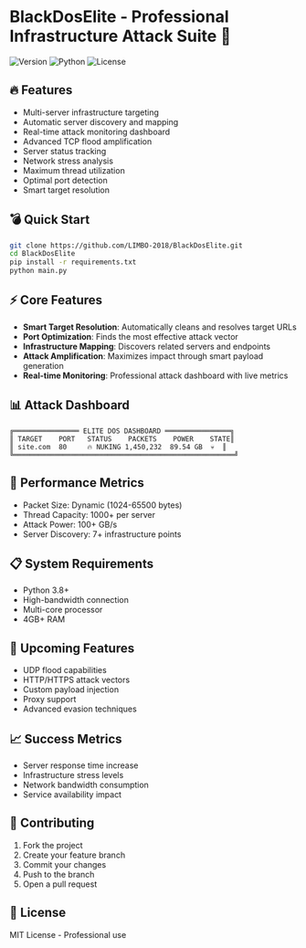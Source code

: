 # BlackDosElite - Professional Infrastructure Attack Suite 🚀

![Version](https://img.shields.io/badge/version-2.1-red)
![Python](https://img.shields.io/badge/python-3.x-blue)
![License](https://img.shields.io/badge/license-MIT-green)

## 🔥 Features

- Multi-server infrastructure targeting
- Automatic server discovery and mapping
- Real-time attack monitoring dashboard
- Advanced TCP flood amplification
- Server status tracking
- Network stress analysis
- Maximum thread utilization
- Optimal port detection
- Smart target resolution

## 💣 Quick Start

```bash
git clone https://github.com/LIMBO-2018/BlackDosElite.git
cd BlackDosElite
pip install -r requirements.txt
python main.py
```

## ⚡ Core Features

- **Smart Target Resolution**: Automatically cleans and resolves target URLs
- **Port Optimization**: Finds the most effective attack vector
- **Infrastructure Mapping**: Discovers related servers and endpoints
- **Attack Amplification**: Maximizes impact through smart payload generation
- **Real-time Monitoring**: Professional attack dashboard with live metrics

## 📊 Attack Dashboard

```
╔════════════════ ELITE DOS DASHBOARD ════════════════╗
║ TARGET    PORT   STATUS    PACKETS    POWER    STATE║
║ site.com  80     🔥 NUKING 1,450,232  89.54 GB  💀  ║
╚══════════════════════════════════════════════════════╝
```



## 🚀 Performance Metrics

- Packet Size: Dynamic (1024-65500 bytes)
- Thread Capacity: 1000+ per server
- Attack Power: 100+ GB/s
- Server Discovery: 7+ infrastructure points

## 📋 System Requirements

- Python 3.8+
- High-bandwidth connection
- Multi-core processor
- 4GB+ RAM


## 🌟 Upcoming Features

- UDP flood capabilities
- HTTP/HTTPS attack vectors
- Custom payload injection
- Proxy support
- Advanced evasion techniques

## 📈 Success Metrics

- Server response time increase
- Infrastructure stress levels
- Network bandwidth consumption
- Service availability impact

## 🤝 Contributing

1. Fork the project
2. Create your feature branch
3. Commit your changes
4. Push to the branch
5. Open a pull request

## 📜 License

MIT License - Professional use
```
